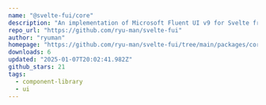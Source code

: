 ```yaml
---
name: "@svelte-fui/core"
description: "An implementation of Microsoft Fluent UI v9 for Svelte framework"
repo_url: "https://github.com/ryu-man/svelte-fui"
author: "ryuman"
homepage: "https://github.com/ryu-man/svelte-fui/tree/main/packages/core#readme"
downloads: 6
updated: "2025-01-07T20:02:41.982Z"
github_stars: 21
tags: 
  - component-library
  - ui
---
```

